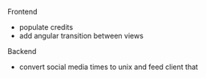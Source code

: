 Frontend
- populate credits
- add angular transition between views

Backend
- convert social media times to unix and feed client that
